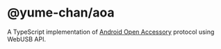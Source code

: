 # @yume-chan/aoa

A TypeScript implementation of [Android Open Accessory](https://source.android.com/docs/core/interaction/accessories/protocol) protocol using WebUSB API.
